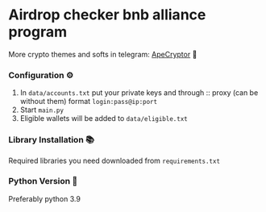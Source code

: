 # Airdrop checker bnb alliance program

More crypto themes and softs in telegram: [ApeCryptor](https://t.me/+_xCNXumUNWJkYjAy "ApeCryptor") 🦧

### Configuration ⚙️
1. In `data/accounts.txt` put your private keys and through :: proxy (can be without them) format `login:pass@ip:port`
2. Start `main.py`
3. Eligible wallets will be added to `data/eligible.txt`

### Library Installation 📚

Required libraries you need downloaded from `requirements.txt` 

### Python Version 🐍
Preferably python 3.9
